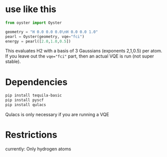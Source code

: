 # use like this
```python
from oyster import Oyster

geometry = "H 0.0 0.0 0.0\nH 0.0 0.0 1.0"
pearl = Oyster(geometry, vqe="fci")
energy = pearl([2.0,1.0,0.5])
```
This evaluates H2 with a basis of 3 Gaussians (exponents 2,1,0.5) per atom.  
If you leave out the `vqe="fci"` part, then an actual VQE is run (not super stable).  

# Dependencies
```bash
pip install tequila-basic
pip install pyscf
pip install qulacs
```
Qulacs is only necessary if you are running a VQE

# Restrictions
currently: Only hydrogen atoms
